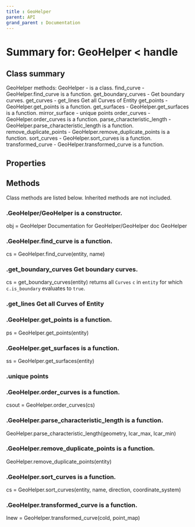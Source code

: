 ```yaml
---
title : GeoHelper
parent: API
grand_parent : Documentation
---
```

# Summary for: **GeoHelper**  < handle

## Class summary

GeoHelper methods:
GeoHelper - is a class.
find_curve - GeoHelper.find_curve is a function.
get_boundary_curves - Get boundary curves.
get_curves - get_lines Get all Curves of Entity
get_points - GeoHelper.get_points is a function.
get_surfaces - GeoHelper.get_surfaces is a function.
mirror_surface - unique points
order_curves - GeoHelper.order_curves is a function.
parse_characteristic_length - GeoHelper.parse_characteristic_length is a function.
remove_duplicate_points - GeoHelper.remove_duplicate_points is a function.
sort_curves - GeoHelper.sort_curves is a function.
transformed_curve - GeoHelper.transformed_curve is a function.

## Properties


## Methods

Class methods are listed below. Inherited methods are not included.

### .**GeoHelper**/GeoHelper is a constructor.
obj = GeoHelper
Documentation for GeoHelper/GeoHelper
doc GeoHelper

### .GeoHelper.**find_curve** is a function.
cs = GeoHelper.find_curve(entity, name)

### .**get_boundary_curves** Get boundary curves.

cs = get_boundary_curves(entity) returns all `Curves` `c` in `entity` for
which `c.is_boundary` evaluates to `true`.

### .get_lines Get all Curves of Entity

### .GeoHelper.**get_points** is a function.
ps = GeoHelper.get_points(entity)

### .GeoHelper.**get_surfaces** is a function.
ss = GeoHelper.get_surfaces(entity)

### .unique points

### .GeoHelper.**order_curves** is a function.
csout = GeoHelper.order_curves(cs)

### .GeoHelper.**parse_characteristic_length** is a function.
GeoHelper.parse_characteristic_length(geometry, lcar_max, lcar_min)

### .GeoHelper.**remove_duplicate_points** is a function.
GeoHelper.remove_duplicate_points(entity)

### .GeoHelper.**sort_curves** is a function.
cs = GeoHelper.sort_curves(entity, name, direction, coordinate_system)

### .GeoHelper.**transformed_curve** is a function.
lnew = GeoHelper.transformed_curve(cold, point_map)


